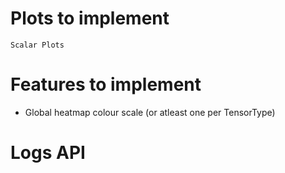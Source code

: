 # Plots to implement
    Scalar Plots

# Features to implement 
- Global heatmap colour scale (or atleast one per TensorType)

# Logs API
